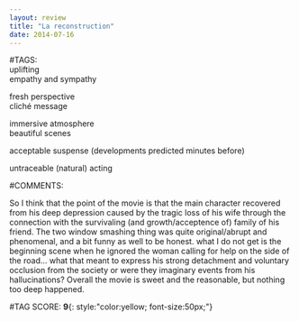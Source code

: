 ```yaml
---  
layout: review  
title: "La reconstruction"  
date: 2014-07-16  
---  
```

  
#TAGS:  
uplifting  
empathy and sympathy  
  
fresh perspective  
cliché message  
  
immersive atmosphere  
beautiful scenes  
  
acceptable suspense (developments predicted minutes before)  
  
untraceable (natural) acting  
  
#COMMENTS:  
  
So I think that the point of the movie is that the main character recovered from his deep depression caused by the tragic loss of his wife through the connection with the survivaling (and growth/acceptence of) family of his friend. The two window smashing thing was quite original/abrupt and phenomenal, and a bit funny as well to be honest. what I do not get is the beginning scene when he ignored the woman calling for help on the side of the road... what that meant to express his strong detachment and voluntary occlusion from the society or were they imaginary events from his hallucinations? Overall the movie is sweet and the reasonable, but nothing too deep happened.  
  
  
  
  
  
#TAG SCORE: **9**{: style:"color:yellow; font-size:50px;"}  
